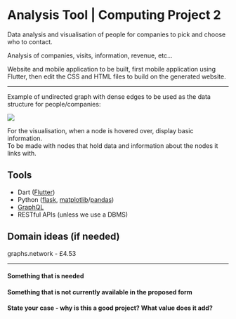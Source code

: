<h1>Analysis Tool | Computing Project 2</h1>

Data analysis and visualisation of people for companies to pick and choose who to contact.

Analysis of companies, visits, information, revenue, etc...

Website and mobile application to be built, first mobile application using Flutter,
then edit the CSS and HTML files to build on the generated website.

<hr>

Example of undirected graph with dense edges to be used as the data structure for people/companies:

<img src="https://adatis.co.uk/wp-content/uploads/Black-n-White.png">

For the visualisation, when a node is hovered over, display basic information.<br>
To be made with nodes that hold data and information about the nodes it links with.

<h2>Tools</h2>
<ul>
  <li>Dart (<a href="https://flutter.dev/docs">Flutter</a>)</li>
  <li>Python (<a href="https://flask.palletsprojects.com/en/2.0.x/quickstart/">flask</a>, <a href="https://matplotlib.org">matplotlib</a>/<a href="https://pandas.pydata.org">pandas</a>)</li>
  <li><a href="https://graphql.org/code/#python">GraphQL</a></li>
  <li>RESTful APIs (unless we use a DBMS)</li>
</ul>

<h2>Domain ideas (if needed)</h2>

graphs.network - £4.53

<hr>

<h4>Something that is needed</h4>

<h4>Something that is not currently available in the proposed form</h4>

<h4>State your case - why is this a good project? What value does it add?</h4>

